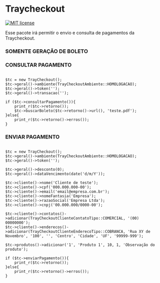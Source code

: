 # Traycheckout
[![MIT license](https://img.shields.io/dub/l/vibe-d.svg)](http://opensource.org/licenses/MIT)

Esse pacote irá permitir o envio e consulta de pagamentos da Traycheckout.

### SOMENTE GERAÇÃO DE BOLETO

### CONSULTAR PAGAMENTO
```shell

$tc = new TrayCheckout();
$tc->geral()->ambiente(TrayCheckoutAmbiente::HOMOLOGACAO);
$tc->geral()->token(''); 
$tc->geral()->transacao('');

if ($tc->consultarPagamento()){
    print_r($tc->retorno());
    $tc->buscarBoleto($tc->retorno()->url(), 'teste.pdf');
}else{
    print_r($tc->retorno()->erros());
}

```

### ENVIAR PAGAMENTO
```shell

$tc = new TrayCheckout();
$tc->geral()->ambiente(TrayCheckoutAmbiente::HOMOLOGACAO);
$tc->geral()->token(''); 

$tc->geral()->desconto(0);
$tc->geral()->dataVencimento(date('d/m/Y'));

$tc->cliente()->nome('Cliente de teste');
$tc->cliente()->cpf('000.000.000-00');
$tc->cliente()->email('email@empresa.com.br');
$tc->cliente()->nomeFantasia('Empresa');
$tc->cliente()->razaoSocial('Empresa Ltda');
$tc->cliente()->cnpj('00.000.000/0000-00');

$tc->cliente()->contatos()->adicionar(TrayCheckoutClienteContatoTipo::COMERCIAL, '(00) 00000000');
$tc->cliente()->enderecos()->adicionar(TrayCheckoutClienteEnderecoTipo::COBRANCA, 'Rua XY de Novembro', '100', '', 'Centro', 'Cidade', 'UF', '99999-999');

$tc->produtos()->adicionar('1', 'Produto 1', 10, 1, 'Observação do produto');

if ($tc->enviarPagamento()){
    print_r($tc->retorno());
}else{
    print_r($tc->retorno()->erros());
}

```

